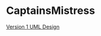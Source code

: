 # CaptainsMistress

[Version 1 UML Design](https://drive.google.com/file/d/1aK8Z-3eyW6smpOwY_Qm_lwuY5PkxZuiI/view?usp=sharing)
